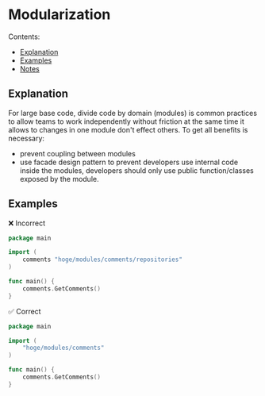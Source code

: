 
# Modularization

Contents:

* [Explanation](#Explanation)
* [Examples](#examples)
* [Notes](#notes)

## Explanation
For large base code,  divide code by domain (modules) is common practices to allow teams to work independently without friction at the same time it allows to changes in one module don't effect others. To get all benefits is necessary:
- prevent coupling between modules
- use facade design pattern to prevent developers use internal code inside the modules, developers should only use public function/classes exposed by the module.

## Examples
❌ Incorrect
```go
package main

import (
	comments "hoge/modules/comments/repositories"
)

func main() {
	comments.GetComments()
}
```

✅ Correct
```go
package main

import (
	"hoge/modules/comments"
)

func main() {
	comments.GetComments()
}
```